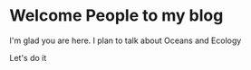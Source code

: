 # Welcome People to my blog

I'm glad you are here. I plan to talk about Oceans and Ecology

Let's do it
